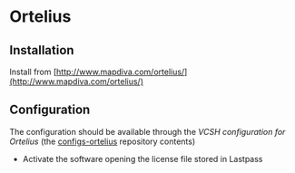 # Ortelius

## Installation

Install from [http://www.mapdiva.com/ortelius/](http://www.mapdiva.com/ortelius/)

## Configuration

The configuration should be available through the *VCSH configuration for Ortelius* (the [configs-ortelius](https://github.com/alem0lars/configs-ortelius) repository contents)

* Activate the software opening the license file stored in Lastpass
